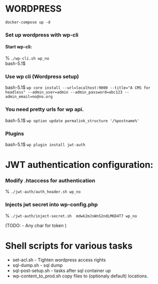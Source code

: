 # WORDPRESS

`docker-compose up -d`

### Set up wordpress with wp-cli

#### Start wp-cli:
% `./wp-cli.sh wp_no`  
bash-5.1$

### Use wp cli (Wordpress setup)
bash-5.1$ `wp core install --url=localhost:9000 --title="A CMS for headless" --admin_user=admin --admin_password=abc123 --admin_email=no@no.org`
    
### You need pretty urls for wp api.
 
bash-5.1$ `wp option update permalink_structure '/%postname%'`  

### Plugins

bash-5.1$ `wp plugin install jwt-auth`

# JWT authentication configuration: 

### Modify .htaccess for authentication  

% `./jwt-auth/auth_header.sh wp_no` 

### Injects jwt secret into wp-config.php

% `./jwt-auth/inject-secret.sh  mdwk2mJsWnS2ndLM6D4T7 wp_no`  

(TODO: - Any char for token )

# Shell scripts for various tasks

- set-acl.sh - Tighten wordpress access rights 
- sql-dump.sh - sql dump
- sql-post-setup.sh - tasks after sql container up
- wp-content_to_prod.sh copy files to (optionaly default) locations.
